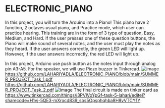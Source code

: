 # ELECTRONIC_PIANO
In this project, you will turn the Arduino into a Piano! This piano have 2 function, 2 octaves usual piano, and Practice mode, which user can practice hearing. This training are in the form of 3 type of question, Easy, Medium, and Hard. If the user presses one of these question buttons, the Piano will make sound of several notes, and the user must play the notes as they heard. If the user answers correctly, the green LED will light up. However, if the user answers incorrectly, the red LED will light up.

In this project, Arduino use push button as the notes input through analog pin A3-A5. For the speaker, we will use Piezo buzzer in Tinkercad.
![image](https://user-images.githubusercontent.com/84332506/177261970-c9d68e7b-d323-46a1-bbe7-2c621d718df4.png)
https://github.com/LAHARIYADLA/ELECTRONIC_PIANO/blob/main/SUMMER_PROJECT_Task_1.pdf
https://github.com/LAHARIYADLA/ELECTRONIC_PIANO/blob/main/SUMMER_PROJECT_Task_2.pdf
![image](https://user-images.githubusercontent.com/84332506/177263184-e01b5e7f-3da6-40ac-8cc9-eda28b861eb8.png)
The final circuit is made on tinker card as
https://www.tinkercad.com/things/i3PVlVoYpGf-task-5-lahari/editel?sharecode=H1vj-5QE3-mXrocd839_sos5Opsphqhba8H8vVTCY1Y

